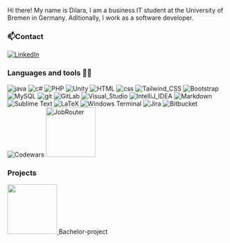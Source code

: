 Hi there! My name is Dilara, I am a business IT student at the University of Bremen in Germany. Aditionally, I work as a software developer.

### 📫Contact

<a href="https://www.linkedin.com/in/zeynep-dilara-de%C4%9Ferliyurt-633699217/"><img alt="LinkedIn" src="https://img.shields.io/badge/LinkedIn-0078D6?style=for-the-badge&logo=LinkedIn&logoColor=white"></a>

### Languages and tools 👩‍💻

<img alt="java" src="https://img.shields.io/badge/Java-ED8B00?style=for-the-badge&logo=java&logoColor=white"> <img alt="c#" src="https://img.shields.io/badge/C%23-239120?style=for-the-badge&logo=c-sharp&logoColor=white"> <img alt="PHP" src="https://img.shields.io/badge/PHP-777BB4?style=for-the-badge&logo=php&logoColor=white"> <img alt="Unity" src="https://img.shields.io/badge/Unity-100000?style=for-the-badge&logo=unity&logoColor=white">  <img alt="HTML" src="https://img.shields.io/badge/HTML-239120?style=for-the-badge&logo=html5&logoColor=white"> <img alt="css" src="https://img.shields.io/badge/CSS-239120?&style=for-the-badge&logo=css3&logoColor=white"> <img alt="Tailwind_CSS" src="https://img.shields.io/badge/Tailwind_CSS-38B2AC?style=for-the-badge&logo=tailwind-css&logoColor=white"> <img alt="Bootstrap" src="https://img.shields.io/badge/Bootstrap-563D7C?style=for-the-badge&logo=bootstrap&logoColor=white">  <img alt="MySQL" src="https://img.shields.io/badge/MySQL-005C84?style=for-the-badge&logo=mysql&logoColor=white">
<img alt="git" src="https://img.shields.io/badge/-Git-F05032?&style=for-the-badge&logo=git&logoColor=white" /> <img alt="GitLab" src="https://img.shields.io/badge/gitlab-%23181717.svg?style=for-the-badge&logo=gitlab&logoColor=white">
<img alt="Visual_Studio" src="https://img.shields.io/badge/Visual_Studio-5C2D91?style=for-the-badge&logo=visual%20studio&logoColor=white"> <img alt="IntelliJ_IDEA" src="https://img.shields.io/badge/IntelliJ_IDEA-000000.svg?style=for-the-badge&logo=intellij-idea&logoColor=white">
<img alt="Markdown" src="https://img.shields.io/badge/Markdown-000000?style=for-the-badge&logo=markdown&logoColor=white"> <img alt="Sublime Text" src="https://img.shields.io/static/v1?style=for-the-badge&message=Sublime+Text&color=222222&logo=Sublime+Text&logoColor=FF9800&label=">
<img alt="LaTeX" src="https://img.shields.io/badge/latex-%23008080.svg?style=for-the-badge&logo=latex&logoColor=white"> <img alt="Windows Terminal" src="https://img.shields.io/badge/windows%20terminal-4D4D4D?style=for-the-badge&logo=windows%20terminal&logoColor=white"> <img alt="Jira" src="https://img.shields.io/badge/Jira-0078D6?style=for-the-badge&logo=Jira&logoColor=white"> <img alt="Bitbucket" src="https://img.shields.io/badge/Bitbucket-0747a6?style=for-the-badge&logo=bitbucket&logoColor=white"> <img alt="Codewars" src= "https://img.shields.io/badge/Codewars-B1361E?style=for-the-badge&logo=Codewars&logoColor=white"> <img alt="JobRouter" src="https://user-images.githubusercontent.com/107054085/203072610-f2f7e1fa-3621-4014-a204-28a2bd4b809b.png" style="width:7rem">
     
### Projects

<a href="https://see.uni-bremen.de/" target="_blank">
<img src="https://see.uni-bremen.de/wp-content/uploads/2021/02/see_logo-250x95.png" style="width:7rem">
</a>
 Bachelor-project
